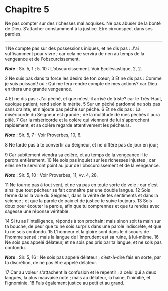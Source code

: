 # Chapitre 5

Ne pas compter sur des richesses mal acquises.
Ne pas abuser de la bonté de Dieu.
S’attacher constamment à la justice.
Etre circonspect dans ses paroles.

***

1 Ne compte pas sur des possessions iniques, et ne dis pas : J'ai suffisamment pour vivre ; car cela ne servira de rien au temps de la vengeance et de l'obscurcissement.

***Note*** :  Sir. 5, 1 ; 5. 10 : L’obscurcissement. Voir Ecclésiastique, 2, 2.

2 Ne suis pas dans ta force les désirs de ton cœur; 3 Et ne dis pas : Comme je suis puissant! ou : Qui me fera rendre compte de mes actions? car Dieu en tirera une grande vengeance.


4 Et ne dis pas : J'ai péché, et que m'est-il arrivé de triste? car le Très-Haut, quoique patient, rend selon le mérite. 5 Sur un péché pardonné ne sois pas sans crainte, et n'ajoute pas péché sur péché. 6 Et ne dis pas : La miséricorde du Seigneur est grande ; de la multitude de mes péchés il aura pitié. 7 Car la miséricorde et la colère qui viennent de lui s'approchent rapidement, et sa colère regarde attentivement les pécheurs.

***Note*** :  Sir. 5, 7 : Voir Proverbes, 10, 6.


8 Ne tarde pas à te convertir au Seigneur, et ne diffère pas de jour en jour;


9 Car subitement viendra sa colère, et au temps de la vengeance il te perdra entièrement. 10 Ne sois pas inquiet sur les richesses injustes ; car elles ne te serviront point au jour de l'obscurcissement et de la vengeance.

***Note*** :  Sir. 5, 10 : Voir Proverbes, 11, vv. 4, 28.


11 Ne tourne pas à tout vent, et ne va pas en toute sorte de voie ; car c'est ainsi que tout pécheur se fait connaître par une double langue. 12 Sois ferme dans la voie du Seigneur, dans la vérité de tes sentiments et dans la science ; et que la parole de paix et de justice te suive toujours. 13 Sois doux pour écouter la parole, afin que tu comprennes et que tu rendes avec sagesse une réponse véritable.


14 Si tu as l'intelligence, réponds à ton prochain; mais sinon soit ta main sur ta bouche, de peur que tu ne sois surpris dans une parole indiscrète, et que tu ne sois confondu. 15 L'honneur et la gloire sont dans le discours de l'homme sensé ; mais la langue de l'imprudent est sa ruine, à lui-même. 16 Ne sois pas appelé délateur, et ne sois pas pris par ta langue, et ne sois pas confondu.

***Note*** :  Sir. 5, 16 : Ne sois pas appelé délateur ; c’est-à-dire fais en sorte, par ta discrétion, de ne pas être appelé délateur.

17 Car au voleur s'attachent la confusion et le repentir ; à celui qui a deux langues, la plus mauvaise note ; mais au délateur, la haine, l'inimitié, et l'ignominie. 18 Fais également justice au petit et au grand.

